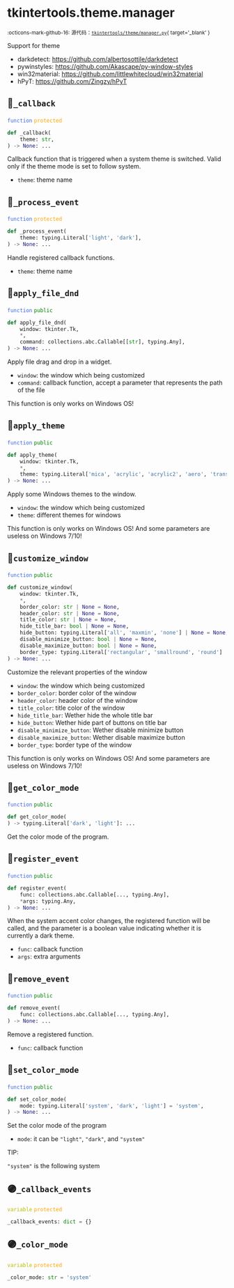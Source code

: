 # tkintertools.theme.manager

<small>:octicons-mark-github-16: 源代码：[`tkintertools/theme/manager.py`](https://github.com/Xiaokang2022/tkintertools/blob/3.0.0rc6/tkintertools/theme/manager.py){ target='_blank' }</small>

Support for theme

* darkdetect: https://github.com/albertosottile/darkdetect
* pywinstyles: https://github.com/Akascape/py-window-styles
* win32material: https://github.com/littlewhitecloud/win32material
* hPyT: https://github.com/Zingzy/hPyT


## 🔵`_callback`


<code style='color: royalblue;'>function</code> <code style='color: orange;'>protected</code>

```python
def _callback(
    theme: str,
) -> None: ...
```
Callback function that is triggered when a system theme is switched.
Valid only if the theme mode is set to follow system.

* `theme`: theme name


## 🔵`_process_event`


<code style='color: royalblue;'>function</code> <code style='color: orange;'>protected</code>

```python
def _process_event(
    theme: typing.Literal['light', 'dark'],
) -> None: ...
```
Handle registered callback functions.

* `theme`: theme name


## 🔵`apply_file_dnd`


<code style='color: royalblue;'>function</code> <code style='color: green;'>public</code>

```python
def apply_file_dnd(
    window: tkinter.Tk,
    *,
    command: collections.abc.Callable[[str], typing.Any],
) -> None: ...
```
Apply file drag and drop in a widget.

* `window`: the window which being customized
* `command`: callback function, accept a parameter that represents the path
of the file

This function is only works on Windows OS!


## 🔵`apply_theme`


<code style='color: royalblue;'>function</code> <code style='color: green;'>public</code>

```python
def apply_theme(
    window: tkinter.Tk,
    *,
    theme: typing.Literal['mica', 'acrylic', 'acrylic2', 'aero', 'transparent', 'optimised', 'win7', 'inverse', 'native', 'popup', 'dark', 'normal'],
) -> None: ...
```
Apply some Windows themes to the window.

* `window`: the window which being customized
* `theme`: different themes for windows

This function is only works on Windows OS! And some parameters are useless
on Windows 7/10!


## 🔵`customize_window`


<code style='color: royalblue;'>function</code> <code style='color: green;'>public</code>

```python
def customize_window(
    window: tkinter.Tk,
    *,
    border_color: str | None = None,
    header_color: str | None = None,
    title_color: str | None = None,
    hide_title_bar: bool | None = None,
    hide_button: typing.Literal['all', 'maxmin', 'none'] | None = None,
    disable_minimize_button: bool | None = None,
    disable_maximize_button: bool | None = None,
    border_type: typing.Literal['rectangular', 'smallround', 'round'] | None = None,
) -> None: ...
```
Customize the relevant properties of the window

* `window`: the window which being customized
* `border_color`: border color of the window
* `header_color`: header color of the window
* `title_color`: title color of the window
* `hide_title_bar`: Wether hide the whole title bar
* `hide_button`: Wether hide part of buttons on title bar
* `disable_minimize_button`: Wether disable minimize button
* `disable_maximize_button`: Wether disable maximize button
* `border_type`: border type of the window

This function is only works on Windows OS! And some parameters are useless
on Windows 7/10!


## 🔵`get_color_mode`


<code style='color: royalblue;'>function</code> <code style='color: green;'>public</code>

```python
def get_color_mode(
) -> typing.Literal['dark', 'light']: ...
```
Get the color mode of the program.

## 🔵`register_event`


<code style='color: royalblue;'>function</code> <code style='color: green;'>public</code>

```python
def register_event(
    func: collections.abc.Callable[..., typing.Any],
    *args: typing.Any,
) -> None: ...
```
When the system accent color changes, the registered function will be
called, and the parameter is a boolean value indicating whether it is
currently a dark theme.

* `func`: callback function
* `args`: extra arguments


## 🔵`remove_event`


<code style='color: royalblue;'>function</code> <code style='color: green;'>public</code>

```python
def remove_event(
    func: collections.abc.Callable[..., typing.Any],
) -> None: ...
```
Remove a registered function.

* `func`: callback function


## 🔵`set_color_mode`


<code style='color: royalblue;'>function</code> <code style='color: green;'>public</code>

```python
def set_color_mode(
    mode: typing.Literal['system', 'dark', 'light'] = 'system',
) -> None: ...
```
Set the color mode of the program

* `mode`: it can be `"light"`, `"dark"`, and `"system"`

TIP:

`"system"` is the following system


## 🟣`_callback_events`


<code style='color: #BBBB00;'>variable</code> <code style='color: orange;'>protected</code>

```python linenums="0"
_callback_events: dict = {}
```


## 🟣`_color_mode`


<code style='color: #BBBB00;'>variable</code> <code style='color: orange;'>protected</code>

```python linenums="0"
_color_mode: str = 'system'
```


